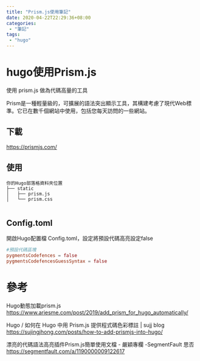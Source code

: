 ```yaml
---
title: "Prism.js使用筆記"
date: 2020-04-22T22:29:36+08:00
categories:
 - "筆記"
tags:
 - "hugo"
---
```


# hugo使用Prism.js

使用 prism.js 做為代碼高量的工具

Prism是一種輕量級的，可擴展的語法突出顯示工具，其構建考慮了現代Web標準。它已在數千個網站中使用，包括您每天訪問的一些網站。

<!--more-->


## 下載

https://prismjs.com/


## 使用
```Shell Script
你的Hugo部落格資料夾位置
├── static
│   ├── prism.js
│   └── prism.css


```

##  Config.toml


開啟Hugo配置檔 Config.toml，設定將預設代碼高亮設定false

```toml
#預設代碼區塊
pygmentsCodefences = false
pygmentsCodefencesGuessSyntax = false
```




# 參考

Hugo動態加載prism.js    
https://www.ariesme.com/post/2019/add_prism_for_hugo_automatically/

Hugo / 如何在 Hugo 中用 Prism.js 提供程式碼色彩標註 | sujj blog  
https://sujingjhong.com/posts/how-to-add-prismjs-into-hugo/

漂亮的代碼語法高亮插件Prism.js簡單使用文檔 - 嚴穎專欄 -SegmentFault 思否  
https://segmentfault.com/a/1190000009122617